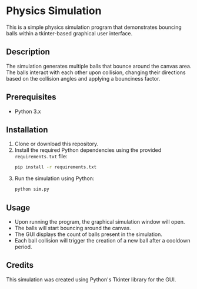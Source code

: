# Physics Simulation

This is a simple physics simulation program that demonstrates bouncing balls within a tkinter-based graphical user interface.

## Description

The simulation generates multiple balls that bounce around the canvas area. The balls interact with each other upon collision, changing their directions based on the collision angles and applying a bounciness factor. 

## Prerequisites

- Python 3.x

## Installation

1. Clone or download this repository.
2. Install the required Python dependencies using the provided `requirements.txt` file:
    ```bash
    pip install -r requirements.txt
    ```
3. Run the simulation using Python:
    ```bash
    python sim.py
    ```

## Usage

- Upon running the program, the graphical simulation window will open.
- The balls will start bouncing around the canvas.
- The GUI displays the count of balls present in the simulation.
- Each ball collision will trigger the creation of a new ball after a cooldown period.

## Credits

This simulation was created using Python's Tkinter library for the GUI.

